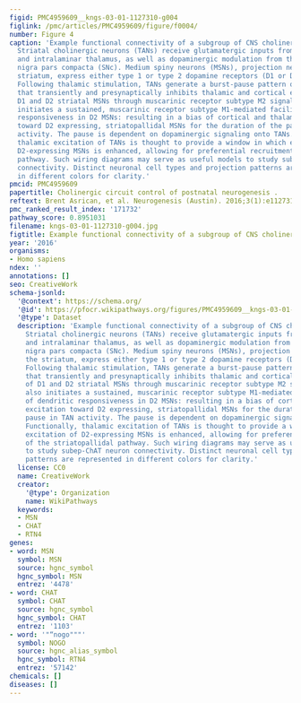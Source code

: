 ```yaml
---
figid: PMC4959609__kngs-03-01-1127310-g004
figlink: /pmc/articles/PMC4959609/figure/f0004/
number: Figure 4
caption: 'Example functional connectivity of a subgroup of CNS cholinergic neurons.
  Striatal cholinergic neurons (TANs) receive glutamatergic inputs from both cortex
  and intralaminar thalamus, as well as dopaminergic modulation from the substantia
  nigra pars compacta (SNc). Medium spiny neurons (MSNs), projection neurons in the
  striatum, express either type 1 or type 2 dopamine receptors (D1 or D2, respectively).
  Following thalamic stimulation, TANs generate a burst-pause pattern of activity
  that transiently and presynaptically inhibits thalamic and cortical excitation of
  D1 and D2 striatal MSNs through muscarinic receptor subtype M2 signaling. It also
  initiates a sustained, muscarinic receptor subtype M1-mediated facilitation of dendritic
  responsiveness in D2 MSNs: resulting in a bias of cortical and thalamic excitation
  toward D2 expressing, striatopallidal MSNs for the duration of the pause in TAN
  activity. The pause is dependent on dopaminergic signaling onto TANs. Functionally,
  thalamic excitation of TANs is thought to provide a window in which excitation of
  D2-expressing MSNs is enhanced, allowing for preferential recruitment of the striatopallidal
  pathway. Such wiring diagrams may serve as useful models to study subep-ChAT neuron
  connectivity. Distinct neuronal cell types and projection patterns are represented
  in different colors for clarity.'
pmcid: PMC4959609
papertitle: Cholinergic circuit control of postnatal neurogenesis .
reftext: Brent Asrican, et al. Neurogenesis (Austin). 2016;3(1):e1127310.
pmc_ranked_result_index: '171732'
pathway_score: 0.8951031
filename: kngs-03-01-1127310-g004.jpg
figtitle: Example functional connectivity of a subgroup of CNS cholinergic neurons
year: '2016'
organisms:
- Homo sapiens
ndex: ''
annotations: []
seo: CreativeWork
schema-jsonld:
  '@context': https://schema.org/
  '@id': https://pfocr.wikipathways.org/figures/PMC4959609__kngs-03-01-1127310-g004.html
  '@type': Dataset
  description: 'Example functional connectivity of a subgroup of CNS cholinergic neurons.
    Striatal cholinergic neurons (TANs) receive glutamatergic inputs from both cortex
    and intralaminar thalamus, as well as dopaminergic modulation from the substantia
    nigra pars compacta (SNc). Medium spiny neurons (MSNs), projection neurons in
    the striatum, express either type 1 or type 2 dopamine receptors (D1 or D2, respectively).
    Following thalamic stimulation, TANs generate a burst-pause pattern of activity
    that transiently and presynaptically inhibits thalamic and cortical excitation
    of D1 and D2 striatal MSNs through muscarinic receptor subtype M2 signaling. It
    also initiates a sustained, muscarinic receptor subtype M1-mediated facilitation
    of dendritic responsiveness in D2 MSNs: resulting in a bias of cortical and thalamic
    excitation toward D2 expressing, striatopallidal MSNs for the duration of the
    pause in TAN activity. The pause is dependent on dopaminergic signaling onto TANs.
    Functionally, thalamic excitation of TANs is thought to provide a window in which
    excitation of D2-expressing MSNs is enhanced, allowing for preferential recruitment
    of the striatopallidal pathway. Such wiring diagrams may serve as useful models
    to study subep-ChAT neuron connectivity. Distinct neuronal cell types and projection
    patterns are represented in different colors for clarity.'
  license: CC0
  name: CreativeWork
  creator:
    '@type': Organization
    name: WikiPathways
  keywords:
  - MSN
  - CHAT
  - RTN4
genes:
- word: MSN
  symbol: MSN
  source: hgnc_symbol
  hgnc_symbol: MSN
  entrez: '4478'
- word: CHAT
  symbol: CHAT
  source: hgnc_symbol
  hgnc_symbol: CHAT
  entrez: '1103'
- word: '"“nogo"""'
  symbol: NOGO
  source: hgnc_alias_symbol
  hgnc_symbol: RTN4
  entrez: '57142'
chemicals: []
diseases: []
---
```


